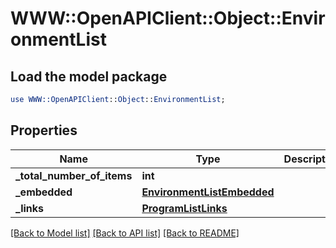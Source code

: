 # WWW::OpenAPIClient::Object::EnvironmentList

## Load the model package
```perl
use WWW::OpenAPIClient::Object::EnvironmentList;
```

## Properties
Name | Type | Description | Notes
------------ | ------------- | ------------- | -------------
**_total_number_of_items** | **int** |  | [optional] 
**_embedded** | [**EnvironmentListEmbedded**](EnvironmentListEmbedded.md) |  | [optional] 
**_links** | [**ProgramListLinks**](ProgramListLinks.md) |  | [optional] 

[[Back to Model list]](../README.md#documentation-for-models) [[Back to API list]](../README.md#documentation-for-api-endpoints) [[Back to README]](../README.md)


